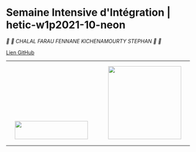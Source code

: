 # Semaine Intensive d'Intégration | hetic-w1p2021-10-neon
*:lollipop: :candy:  CHALAL FARAU FENNANE KICHENAMOURTY STEPHAN :candy: :lollipop:* 

[Lien GitHub](https://github.com/Benjigo93/hetic-w1p2021-10-neon)

***
<div align="center">
<img margin-right="500" src="../assets/haribo-logo.png" width="200" height="50"> &nbsp;&nbsp;&nbsp;&nbsp;&nbsp;&nbsp;&nbsp;&nbsp;&nbsp;&nbsp;&nbsp;&nbsp; <img src="../assets/hetic-logo.png" width="200">
</div>

***
